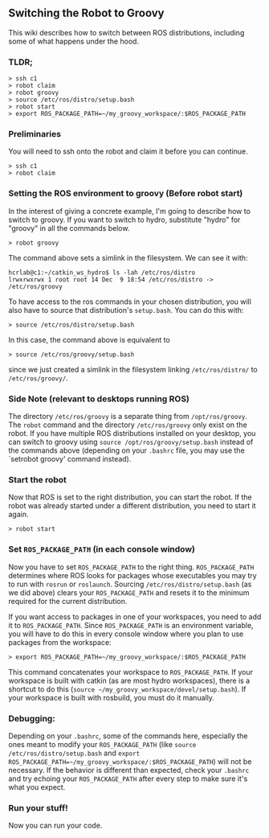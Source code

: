 ## Switching the Robot to Groovy
This wiki describes how to switch between ROS distributions, including some of
what happens under the hood. 

### TLDR;
```
> ssh c1
> robot claim
> robot groovy
> source /etc/ros/distro/setup.bash
> robot start
> export ROS_PACKAGE_PATH=~/my_groovy_workspace/:$ROS_PACKAGE_PATH
```

### Preliminaries
You will need to ssh onto the robot and claim it before you can continue.
```
> ssh c1
> robot claim
```

### Setting the ROS environment to groovy (Before robot start)
In the interest of giving a concrete example, I'm going to describe how to switch to groovy.
If you want to switch to hydro, substitute "hydro" for "groovy" in all the commands below.
```
> robot groovy
```
The command above sets a simlink in the filesystem. We can see it with:
```
hcrlab@c1:~/catkin_ws_hydro$ ls -lah /etc/ros/distro
lrwxrwxrwx 1 root root 14 Dec  9 18:54 /etc/ros/distro -> /etc/ros/groovy
```
To have access to the ros commands in your chosen distribution, you will also have to source that distribution's `setup.bash`. You can do this with:
```
> source /etc/ros/distro/setup.bash
```
In this case, the command above is equivalent to 
```
> source /etc/ros/groovy/setup.bash
```
since we just created a simlink in the filesystem linking `/etc/ros/distro/` to `/etc/ros/groovy/`.

### Side Note (relevant to desktops running ROS)
The directory `/etc/ros/groovy` is a separate thing from `/opt/ros/groovy`. The `robot` command and the directory `/etc/ros/groovy` only exist on the robot. If you have multiple ROS distributions installed on your desktop, you can switch to groovy using `source /opt/ros/groovy/setup.bash` instead of the commands above (depending on your `.bashrc` file, you may use the `setrobot groovy' command instead).


### Start the robot
Now that ROS is set to the right distribution, you can start the robot. If the robot was already started
under a different distribution, you need to start it again.
```
> robot start
```

### Set `ROS_PACKAGE_PATH` (in each console window)

Now you have to set `ROS_PACKAGE_PATH` to the right thing. `ROS_PACKAGE_PATH` determines where ROS looks for packages
whose executables you may try to run with `rosrun` or `roslaunch`. Sourcing `/etc/ros/distro/setup.bash` (as we did above)
clears your `ROS_PACKAGE_PATH` and resets it to the minimum required for the current distribution. 

If you want access to packages in one of your workspaces, you need to add it to `ROS_PACKAGE_PATH`.
Since `ROS_PACKAGE_PATH` is an environment variable, you will have to do this in every console window where you 
plan to use packages from the workspace:
```
> export ROS_PACKAGE_PATH=~/my_groovy_workspace/:$ROS_PACKAGE_PATH
```
This command concatenates your workspace to `ROS_PACKAGE_PATH`. If your workspace is built with catkin 
(as are most hydro workspaces), there is a shortcut to do this (`source ~/my_groovy_workspace/devel/setup.bash`). 
If your workspace is built with rosbuild, you must do it manually.

### Debugging: 
Depending on your `.bashrc`, some of the commands here, especially the ones meant to modify your `ROS_PACKAGE_PATH` (like `source /etc/ros/distro/setup.bash` and `export ROS_PACKAGE_PATH=~/my_groovy_workspace/:$ROS_PACKAGE_PATH`) will not be necessary. If the behavior is different than expected, check your `.bashrc` and try echoing your `ROS_PACKAGE_PATH` after every step to make sure it's what you expect. 

### Run your stuff!
Now you can run your code.

